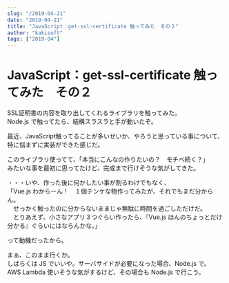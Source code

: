 ```yaml
---
slug: "/2019-04-21"
date: "2019-04-21"
title: "JavaScript：get-ssl-certificate 触ってみた　その２"
author: "kakisoft"
tags: ["2019-04"]
---
```

# JavaScript：get-ssl-certificate 触ってみた　その２

SSL証明書の内容を取り出してくれるライブラリを触ってみた。  
Node.js で触ってたら、結構スラスラと手が動いたぞ。  

最近、JavaScript触ってることが多いせいか、やろうと思っている事について、特に悩まずに実装ができた感じだ。  

このライブラリ使ってて、「本当にこんなの作りたいの？　モチベ続く？」  
みたいな事を最初に思ってたけど、完成まで行けそうな気がしてきた。  

・・・いや、作った後に何かしたい事が割るわけでもなく、  
「Vue.js わからーん！　１個チンケな物作ってみたが、それでもまだ分からん。  
　せっかく触ったのに分からないままじゃ無駄に時間を過ごしただけだ。  
　とりあえず、小さなアプリ３つぐらい作ったら、『Vue.js ほんのちょっとだけ分かる』ぐらいにはならんかな。」  

って動機だったから。  

まぁ、このまま行くか。  
しばらくは JS でいいや。サーバサイドが必要になった場合、Node.js で。  
AWS Lambda 使いそうな気がするけど、その場合も Node.js で行こう。  



